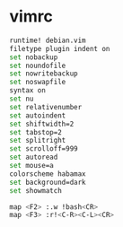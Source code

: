 # vimrc

``` sh
runtime! debian.vim
filetype plugin indent on
set nobackup
set noundofile
set nowritebackup
set noswapfile
syntax on
set nu
set relativenumber
set autoindent
set shiftwidth=2
set tabstop=2
set splitright
set scrolloff=999
set autoread
set mouse=a
colorscheme habamax
set background=dark
set showmatch

map <F2> :.w !bash<CR>
map <F3> :r!<C-R><C-L><CR>



```                                                                                                                                                                           
